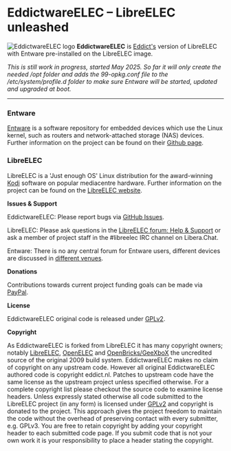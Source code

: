 # EddictwareELEC – LibreELEC unleashed

![EddictwareELEC logo](https://eddict.nl/images/EddictwareELEC/EddictwareELEC_64_transparent.png) **EddictwareELEC** is [Eddict's](https://github.com/Eddict) version of LibreELEC with Entware pre-installed on the LibreELEC image.

*This is still work in progress, started May 2025. So far it will only create the needed /opt folder and adds the 99-opkg.conf file to the /etc/system/profile.d folder to make sure Entware will be started, updated and upgraded at boot.*

---
### Entware

[Entware](https://entware.net) is a software repository for embedded devices which use the Linux kernel, such as routers and network-attached storage (NAS) devices. Further information on the project can be found on their [Github page](https://github.com/Entware).

### LibreELEC

LibreELEC is a 'Just enough OS' Linux distribution for the award-winning [Kodi](https://kodi.tv) software on popular mediacentre hardware. Further information on the project can be found on the [LibreELEC website](https://libreelec.tv).


**Issues & Support**

EddictwareELEC: Please report bugs via [GitHub Issues](https://github.com/Eddict/LibreELEC.tv/issues).

LibreELEC: Please ask questions in the [LibreELEC forum: Help & Support](https://forum.libreelec.tv/forum-3.html) or ask a member of project staff in the #libreelec IRC channel on Libera.Chat.

Entware: There is no any central forum for Entware users, different devices are discussed in [different venues](https://github.com/Entware/Entware/wiki#contacts).

**Donations**

Contributions towards current project funding goals can be made via [PayPal](https://paypal.me/Eddict).

**License**

EddictwareELEC original code is released under [GPLv2](https://www.gnu.org/licenses/gpl-2.0.html).

**Copyright**

As EddictwareELEC is forked from LibreELEC it has many copyright owners; notably [LibreELEC](https://libreelec.tv), [OpenELEC](https://openelec.tv) and [OpenBricks/GeeXboX](https://github.com/OpenBricks/openbricks/blob/master/AUTHORS) the uncredited source of the original 2009 build system. EddictwareELEC makes no claim of copyright on any upstream code. However all original EddictwareELEC authored code is copyright eddict.nl. Patches to upstream code have the same license as the upstream project unless specified otherwise. For a complete copyright list please checkout the source code to examine license headers. Unless expressly stated otherwise all code submitted to the LibreELEC project (in any form) is licensed under [GPLv2](https://www.gnu.org/licenses/gpl-2.0.html) and copyright is donated to the project. This approach gives the project freedom to maintain the code without the overhead of preserving contact with every submitter, e.g. GPLv3. You are free to retain copyright by adding your copyright header to each submitted code page. If you submit code that is not your own work it is your responsibility to place a header stating the copyright.
